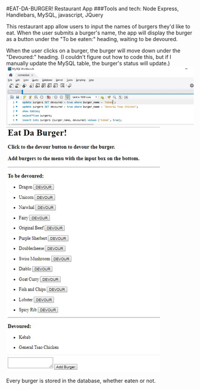 
#EAT-DA-BURGER! Restaurant App
###Tools and tech: Node Express, Handlebars, MySQL, javascript, JQuery


This restaurant app allow users to input the names of burgers they'd like to eat. When the user submits a burger's name, the app will display the burger as a button under the "To be eaten:" heading, waiting to be devoured. 

When the user clicks on a burger, the burger will move down under the "Devoured:" heading. (I couldn't figure out how to code this, but if I manually update the MySQL table, the burger's status will update.)
![Updating MySQL table ](update.jpg)
![Results of updates show in local host](localhost.jpg)


Every burger is stored in the database, whether eaten or not.

